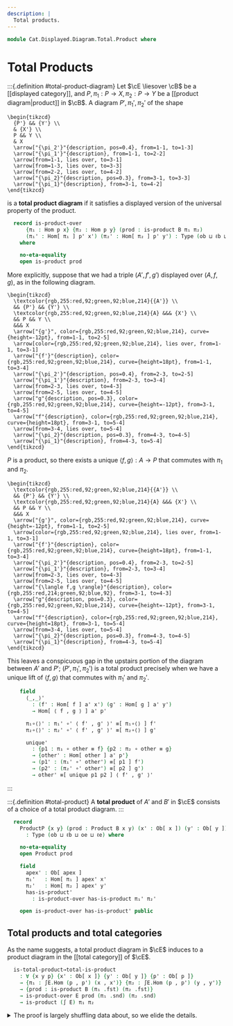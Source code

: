 ```yaml
---
description: |
  Total products.
---
```

<!--
```agda
open import Cat.Displayed.Diagram.Total.Terminal
open import Cat.Diagram.Product
open import Cat.Displayed.Total
open import Cat.Displayed.Base
open import Cat.Cartesian
open import Cat.Prelude

import Cat.Displayed.Reasoning
import Cat.Reasoning
```
-->
```agda
module Cat.Displayed.Diagram.Total.Product where
```

<!--
```agda
open ∫Hom
```
-->

# Total Products

<!--
```agda
module _ {ob ℓb oe ℓe} {B : Precategory ob ℓb} (E : Displayed B oe ℓe) where
  open Cat.Displayed.Reasoning E
  open Cat.Reasoning B

  private variable
    a x y p     : Ob
    a' x' y' p' : Ob[ a ]
    f g other   : Hom a x
    f' g'       : Hom[ f ] a' x'
```
-->

:::{.definition #total-product-diagram}
Let $\cE \liesover \cB$ be a [[displayed category]], and
$P, \pi_1 : P \to X, \pi_2 : P \to Y$ be a [[product diagram|product]] in $\cB$.
A diagram $P', \pi_{1}', \pi_{2}'$ of the shape

~~~{.quiver}
\begin{tikzcd}
  {P'} && {Y'} \\
  & {X'} \\
  P && Y \\
  & X
  \arrow["{\pi_2'}"{description, pos=0.4}, from=1-1, to=1-3]
  \arrow["{\pi_1'}"{description}, from=1-1, to=2-2]
  \arrow[from=1-1, lies over, to=3-1]
  \arrow[from=1-3, lies over, to=3-3]
  \arrow[from=2-2, lies over, to=4-2]
  \arrow["{\pi_2}"{description, pos=0.3}, from=3-1, to=3-3]
  \arrow["{\pi_1}"{description}, from=3-1, to=4-2]
\end{tikzcd}
~~~

is a **total product diagram** if it satisfies a displayed version of the
universal property of the product.


```agda
  record is-product-over
      {π₁ : Hom p x} {π₂ : Hom p y} (prod : is-product B π₁ π₂)
      (π₁' : Hom[ π₁ ] p' x') (π₂' : Hom[ π₂ ] p' y') : Type (ob ⊔ ℓb ⊔ oe ⊔ ℓe)
    where

    no-eta-equality
    open is-product prod
```

More explicitly, suppose that we had a triple $(A', f', g')$ displayed
over $(A, f, g)$, as in the following diagram.

~~~{.quiver}
\begin{tikzcd}
  \textcolor{rgb,255:red,92;green,92;blue,214}{{A'}} \\
  && {P'} && {Y'} \\
  \textcolor{rgb,255:red,92;green,92;blue,214}{A} &&& {X'} \\
  && P && Y \\
  &&& X
  \arrow["{g'}", color={rgb,255:red,92;green,92;blue,214}, curve={height=-12pt}, from=1-1, to=2-5]
  \arrow[color={rgb,255:red,92;green,92;blue,214}, lies over, from=1-1, to=3-1]
  \arrow["{f'}"{description}, color={rgb,255:red,92;green,92;blue,214}, curve={height=18pt}, from=1-1, to=3-4]
  \arrow["{\pi_2'}"{description, pos=0.4}, from=2-3, to=2-5]
  \arrow["{\pi_1'}"{description}, from=2-3, to=3-4]
  \arrow[from=2-3, lies over, to=4-3]
  \arrow[from=2-5, lies over, to=4-5]
  \arrow["g"{description, pos=0.3}, color={rgb,255:red,92;green,92;blue,214}, curve={height=-12pt}, from=3-1, to=4-5]
  \arrow["f"{description}, color={rgb,255:red,92;green,92;blue,214}, curve={height=18pt}, from=3-1, to=5-4]
  \arrow[from=3-4, lies over, to=5-4]
  \arrow["{\pi_2}"{description, pos=0.3}, from=4-3, to=4-5]
  \arrow["{\pi_1}"{description}, from=4-3, to=5-4]
\end{tikzcd}
~~~

$P$ is a product, so there exists a unique $\langle f, g \rangle : A \to P$
that commutes with $\pi_1$ and $\pi_2$.

~~~{.quiver}
\begin{tikzcd}
  \textcolor{rgb,255:red,92;green,92;blue,214}{{A'}} \\
  && {P'} && {Y'} \\
  \textcolor{rgb,255:red,92;green,92;blue,214}{A} &&& {X'} \\
  && P && Y \\
  &&& X
  \arrow["{g'}", color={rgb,255:red,92;green,92;blue,214}, curve={height=-12pt}, from=1-1, to=2-5]
  \arrow[color={rgb,255:red,92;green,92;blue,214}, lies over, from=1-1, to=3-1]
  \arrow["{f'}"{description}, color={rgb,255:red,92;green,92;blue,214}, curve={height=18pt}, from=1-1, to=3-4]
  \arrow["{\pi_2'}"{description, pos=0.4}, from=2-3, to=2-5]
  \arrow["{\pi_1'}"{description}, from=2-3, to=3-4]
  \arrow[from=2-3, lies over, to=4-3]
  \arrow[from=2-5, lies over, to=4-5]
  \arrow["{\langle f,g \rangle}"{description}, color={rgb,255:red,214;green,92;blue,92}, from=3-1, to=4-3]
  \arrow["g"{description, pos=0.3}, color={rgb,255:red,92;green,92;blue,214}, curve={height=-12pt}, from=3-1, to=4-5]
  \arrow["f"{description}, color={rgb,255:red,92;green,92;blue,214}, curve={height=18pt}, from=3-1, to=5-4]
  \arrow[from=3-4, lies over, to=5-4]
  \arrow["{\pi_2}"{description, pos=0.3}, from=4-3, to=4-5]
  \arrow["{\pi_1}"{description}, from=4-3, to=5-4]
\end{tikzcd}
~~~

This leaves a conspicuous gap in the upstairs portion of the diagram between
$A'$ and $P'$; $(P', \pi_1', \pi_2')$ is a total product precisely when we
have a unique lift of $\langle f, g \rangle$ that commutes with $\pi_1'$
and $\pi_2'$.


```agda
    field
      ⟨_,_⟩'
        : (f' : Hom[ f ] a' x') (g' : Hom[ g ] a' y')
        → Hom[ ⟨ f , g ⟩ ] a' p'

      π₁∘⟨⟩' : π₁' ∘' ⟨ f' , g' ⟩' ≡[ π₁∘⟨⟩ ] f'
      π₂∘⟨⟩' : π₂' ∘' ⟨ f' , g' ⟩' ≡[ π₂∘⟨⟩ ] g'

      unique'
        : {p1 : π₁ ∘ other ≡ f} {p2 : π₂ ∘ other ≡ g}
        → {other' : Hom[ other ] a' p'}
        → (p1' : (π₁' ∘' other') ≡[ p1 ] f')
        → (p2' : (π₂' ∘' other') ≡[ p2 ] g')
        → other' ≡[ unique p1 p2 ] ⟨ f' , g' ⟩'
```
:::

<!--
```agda
    opaque
      ⟨_,_⟩ₚ
        : (f' : Hom[ π₁ ∘ f ] a' x') (g' : Hom[ π₂ ∘ f ] a' y')
        → Hom[ f ] a' p'
      ⟨ f' , g' ⟩ₚ = hom[ sym (unique refl refl) ] ⟨ f' , g' ⟩'

      abstract
        π₁∘⟨⟩ₚ : π₁' ∘' ⟨ f' , g' ⟩ₚ ≡ f'
        π₁∘⟨⟩ₚ = whisker-r _ ∙ reindex _ _ ∙ from-pathp π₁∘⟨⟩'

        π₂∘⟨⟩ₚ : π₂' ∘' ⟨ f' , g' ⟩ₚ ≡ g'
        π₂∘⟨⟩ₚ = whisker-r _ ∙ reindex _ _ ∙ from-pathp π₂∘⟨⟩'
```
-->

:::{.definition #total-product}
A **total product** of $A'$ and $B'$ in $\cE$ consists of a choice
of a total product diagram.
:::

```agda
  record
    ProductP {x y} (prod : Product B x y) (x' : Ob[ x ]) (y' : Ob[ y ])
      : Type (ob ⊔ ℓb ⊔ oe ⊔ ℓe) where

    no-eta-equality
    open Product prod

    field
      apex' : Ob[ apex ]
      π₁'   : Hom[ π₁ ] apex' x'
      π₂'   : Hom[ π₂ ] apex' y'
      has-is-product'
        : is-product-over has-is-product π₁' π₂'

    open is-product-over has-is-product' public
```

<!--
```agda
has-products-over
  : ∀ {o ℓ o' ℓ'} {B : Precategory o ℓ}
  → Displayed B o' ℓ'
  → has-products B
  → Type _
has-products-over {B = B} E prod = ∀ {a b : ⌞ B ⌟} (x : E ʻ a) (y : E ʻ b) → ProductP E (prod a b) x y
```
-->

## Total products and total categories

<!--
```agda
module _ {ob ℓb oe ℓe} {B : Precategory ob ℓb} {E : Displayed B oe ℓe} where
  open Cat.Reasoning B
  open Displayed E

  private module ∫E = Cat.Reasoning (∫ E)
```
-->

As the name suggests, a total product diagram in $\cE$ induces
to a product diagram in the [[total category]] of $\cE$.

```agda
  is-total-product→total-is-product
    : ∀ {x y p} {x' : Ob[ x ]} {y' : Ob[ y ]} {p' : Ob[ p ]}
    → {π₁ : ∫E.Hom (p , p') (x , x')} {π₂ : ∫E.Hom (p , p') (y , y')}
    → {prod : is-product B (π₁ .fst) (π₂ .fst)}
    → is-product-over E prod (π₁ .snd) (π₂ .snd)
    → is-product (∫ E) π₁ π₂
```

<details>
<summary>The proof is largely shuffling data about, so we elide the details.
</summary>
```agda
  is-total-product→total-is-product {π₁ = π₁} {π₂ = π₂} {prod = prod} total-prod = ∫prod where
    open is-product-over total-prod
    open is-product prod

    ∫prod : is-product (∫ E) π₁ π₂
    ∫prod .is-product.⟨_,_⟩ f g =
      ∫hom ⟨ f .fst , g .fst ⟩ ⟨ f .snd , g .snd ⟩'
    ∫prod .is-product.π₁∘⟨⟩ =
      ∫Hom-path E π₁∘⟨⟩ π₁∘⟨⟩'
    ∫prod .is-product.π₂∘⟨⟩ =
      ∫Hom-path E π₂∘⟨⟩ π₂∘⟨⟩'
    ∫prod .is-product.unique p1 p2 =
      ∫Hom-path E
        (unique (ap fst p1) (ap fst p2))
        (unique' (ap snd p1) (ap snd p2))
```
</details>

::: warning
Note that a product diagram in a total category does **not** necessarily
yield a product diagram in the base category. For a counterexample, consider
the following displayed category:

~~~{.quiver}
\begin{tikzcd}
  \bullet \\
  \\
  \bullet
  \arrow[from=1-1, lies over, to=3-1]
  \arrow["f"', from=3-1, to=3-1, loop, in=305, out=235, distance=10mm]
\end{tikzcd}
~~~

The total category is equivalent to the [[terminal category]], and thus has
products. However, the base category does not have products, as the uniqueness
condition fails!
:::

<!--
```agda
module
  Binary-products'
    {o ℓ o' ℓ'} {B : Precategory o ℓ} {E : Displayed B o' ℓ'} {fp : has-products B}
    (fp' : has-products-over E fp)
  where

  open Precategory B

  module _ {a b : Ob} (a' : E ʻ a) (b' : E ʻ b) where open ProductP (fp' a' b') renaming (apex' to _⊗₀'_) using () public
  module _ {a b : Ob} {a' : E ʻ a} {b' : E ʻ b} where open ProductP (fp' a' b') renaming (unique' to ⟨⟩'-unique) hiding (apex') public

record
  Cartesian-over
    {o ℓ o' ℓ'} {B : Precategory o ℓ} (E : Displayed B o' ℓ') (cart : Cartesian-category B)
    : Type (o ⊔ ℓ ⊔ o' ⊔ ℓ')
  where

  private module cart = Cartesian-category cart

  field
    terminal' : TerminalP E cart.terminal
    products' : has-products-over E cart.products

  open TerminalP terminal' hiding (has⊤') public
  open Binary-products' products' public
```
-->
